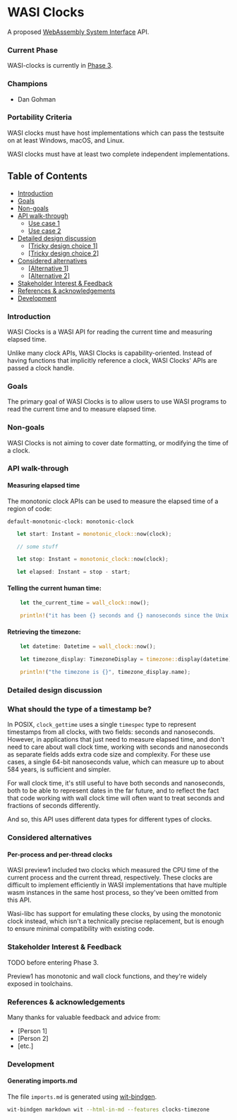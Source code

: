 # WASI Clocks

A proposed [WebAssembly System Interface](https://github.com/WebAssembly/WASI) API.

### Current Phase

WASI-clocks is currently in [Phase 3].

[Phase 3]: https://github.com/WebAssembly/WASI/blob/main/Proposals.md#phase-3---implementation-phase-cg--wg

### Champions

- Dan Gohman

### Portability Criteria

WASI clocks must have host implementations which can pass the testsuite
on at least Windows, macOS, and Linux.

WASI clocks must have at least two complete independent implementations.

## Table of Contents

- [Introduction](#introduction)
- [Goals](#goals)
- [Non-goals](#non-goals)
- [API walk-through](#api-walk-through)
  - [Use case 1](#use-case-1)
  - [Use case 2](#use-case-2)
- [Detailed design discussion](#detailed-design-discussion)
  - [[Tricky design choice 1]](#tricky-design-choice-1)
  - [[Tricky design choice 2]](#tricky-design-choice-2)
- [Considered alternatives](#considered-alternatives)
  - [[Alternative 1]](#alternative-1)
  - [[Alternative 2]](#alternative-2)
- [Stakeholder Interest & Feedback](#stakeholder-interest--feedback)
- [References & acknowledgements](#references--acknowledgements)
- [Development](#development)

### Introduction

WASI Clocks is a WASI API for reading the current time and measuring elapsed
time.

Unlike many clock APIs, WASI Clocks is capability-oriented. Instead
of having functions that implicitly reference a clock, WASI Clocks' APIs are
passed a clock handle.

### Goals

The primary goal of WASI Clocks is to allow users to use WASI programs to
read the current time and to measure elapsed time.

### Non-goals

WASI Clocks is not aiming to cover date formatting, or modifying the time of a clock.

### API walk-through

#### Measuring elapsed time

The monotonic clock APIs can be used to measure the elapsed time of a region of code:

```wit
default-monotonic-clock: monotonic-clock
```

```rust
   let start: Instant = monotonic_clock::now(clock);

   // some stuff

   let stop: Instant = monotonic_clock::now(clock);

   let elapsed: Instant = stop - start;
```


#### Telling the current human time:

```rust
    let the_current_time = wall_clock::now();

    println!("it has been {} seconds and {} nanoseconds since the Unix epoch!", the_current_time.seconds, the_current_time.nanoseconds);
```

#### Retrieving the timezone:

```rust
    let datetime: Datetime = wall_clock::now();

    let timezone_display: TimezoneDisplay = timezone::display(datetime);

    println!("the timezone is {}", timezone_display.name);
```

### Detailed design discussion

### What should the type of a timestamp be?

In POSIX, `clock_gettime` uses a single `timespec` type to represent timestamps
from all clocks, with two fields: seconds and nanoseconds. However, in applications
that just need to measure elapsed time, and don't need to care about wall clock
time, working with seconds and nanoseconds as separate fields adds extra code size
and complexity. For these use cases, a single 64-bit nanoseconds value, which can
measure up to about 584 years, is sufficient and simpler.

For wall clock time, it's still useful to have both seconds and nanoseconds, both
to be able to represent dates in the far future, and to reflect the fact that
code working with wall clock time will often want to treat seconds and fractions
of seconds differently.

And so, this API uses different data types for different types of clocks.

### Considered alternatives

#### Per-process and per-thread clocks

WASI preview1 included two clocks which measured the CPU time of the current process and the current thread, respectively. These clocks are difficult to implement efficiently in WASI implementations that have multiple wasm instances in the same host process, so they've been omitted from this API.

Wasi-libc has support for emulating these clocks, by using the monotonic clock instead, which isn't a technically precise replacement, but is enough to ensure minimal compatibility with existing code.

### Stakeholder Interest & Feedback

TODO before entering Phase 3.

Preview1 has monotonic and wall clock functions, and they're widely exposed in toolchains.

### References & acknowledgements

Many thanks for valuable feedback and advice from:

- [Person 1]
- [Person 2]
- [etc.]

### Development

#### Generating imports.md

The file `imports.md` is generated using [wit-bindgen](https://github.com/bytecodealliance/wit-bindgen).

```bash
wit-bindgen markdown wit --html-in-md --features clocks-timezone
```
